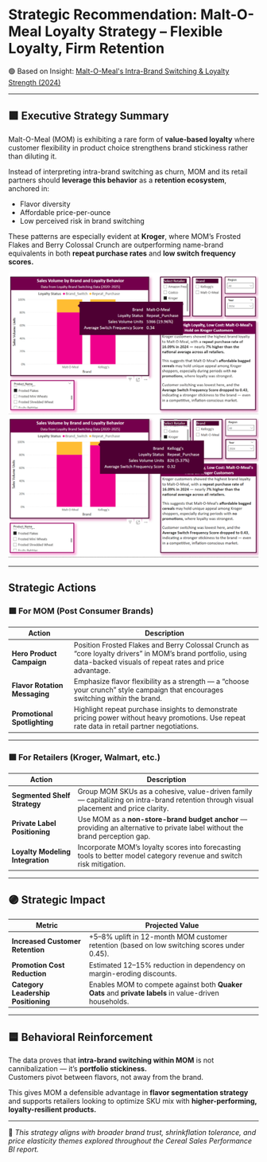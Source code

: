 # Strategic Recommendation: Malt-O-Meal Loyalty Strategy – Flexible Loyalty, Firm Retention

🟢 Based on Insight: [Malt-O-Meal's Intra-Brand Switching & Loyalty Strength (2024)](/Insights/insights/MOM_Loyalty_Switching_Sales_2024.md)

---

## 🟪 Executive Strategy Summary

Malt-O-Meal (MOM) is exhibiting a rare form of **value-based loyalty** where customer flexibility in product choice strengthens brand stickiness rather than diluting it.

Instead of interpreting intra-brand switching as churn, MOM and its retail partners should **leverage this behavior** as a **retention ecosystem**, anchored in:

- Flavor diversity  
- Affordable price-per-ounce  
- Low perceived risk in brand switching  

These patterns are especially evident at **Kroger**, where MOM’s Frosted Flakes and Berry Colossal Crunch are outperforming name-brand equivalents in both **repeat purchase rates** and **low switch frequency scores.**

![Malt-O-Meal Frosted Flakes vs Kelloggs Frosted Flakes](Images/MOM_vs_Kelloggs_Frosted_Flakes_Loyalty-SwitchingTT.png)
![Kelloggs Frosted Flakes Malt-O-Meal Frosted Flakes](Images/Kelloggs_vs_MOM_Frosted_Flakes_Loyalty-SwitchingTT.png)

---

##  Strategic Actions

### 🟩 For MOM (Post Consumer Brands)

| Action | Description |
|-------|-------------|
| **Hero Product Campaign** | Position Frosted Flakes and Berry Colossal Crunch as “core loyalty drivers” in MOM’s brand portfolio, using data-backed visuals of repeat rates and price advantage. |
| **Flavor Rotation Messaging** | Emphasize flavor flexibility as a strength — a “choose your crunch” style campaign that encourages switching *within* the brand. |
| **Promotional Spotlighting** | Highlight repeat purchase insights to demonstrate pricing power without heavy promotions. Use repeat rate data in retail partner negotiations. |

---

### 🟩 For Retailers (Kroger, Walmart, etc.)

| Action | Description |
|--------|-------------|
| **Segmented Shelf Strategy** | Group MOM SKUs as a cohesive, value-driven family — capitalizing on intra-brand retention through visual placement and price clarity. |
| **Private Label Positioning** | Use MOM as a **non-store-brand budget anchor** — providing an alternative to private label without the brand perception gap. |
| **Loyalty Modeling Integration** | Incorporate MOM’s loyalty scores into forecasting tools to better model category revenue and switch risk mitigation. |

---

## 🟣 Strategic Impact

| Metric | Projected Value |
|--------|------------------|
| **Increased Customer Retention** | +5–8% uplift in 12-month MOM customer retention (based on low switching scores under 0.45). |
| **Promotion Cost Reduction** | Estimated 12–15% reduction in dependency on margin-eroding discounts. |
| **Category Leadership Positioning** | Enables MOM to compete against both **Quaker Oats** and **private labels** in value-driven households. |

---

## 🟦 Behavioral Reinforcement

The data proves that **intra-brand switching within MOM** is not cannibalization — it’s **portfolio stickiness.**  
Customers pivot between flavors, not away from the brand.

This gives MOM a defensible advantage in **flavor segmentation strategy** and supports retailers looking to optimize SKU mix with **higher-performing, loyalty-resilient products.**

---

📎 *This strategy aligns with broader brand trust, shrinkflation tolerance, and price elasticity themes explored throughout the Cereal Sales Performance BI report.*
